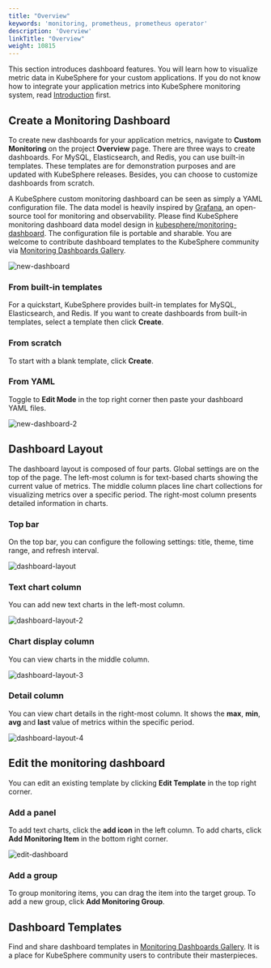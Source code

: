 ```yaml
---
title: "Overview"
keywords: 'monitoring, prometheus, prometheus operator'
description: 'Overview'
linkTitle: "Overview"
weight: 10815
---
```


This section introduces dashboard features. You will learn how to visualize metric data in KubeSphere for your custom applications. If you do not know how to integrate your application metrics into KubeSphere monitoring system, read [Introduction](../../introduction) first.

## Create a Monitoring Dashboard

To create new dashboards for your application metrics, navigate to **Custom Monitoring** on the project **Overview** page. There are three ways to create dashboards. For MySQL, Elasticsearch, and Redis, you can use built-in templates. These templates are for demonstration purposes and are updated with KubeSphere releases. Besides, you can choose to customize dashboards from scratch.

A KubeSphere custom monitoring dashboard can be seen as simply a YAML configuration file. The data model is heavily inspired by [Grafana](https://github.com/grafana/grafana), an open-source tool for monitoring and observability. Please find KubeSphere monitoring dashboard data model design in [kubesphere/monitoring-dashboard](https://github.com/kubesphere/monitoring-dashboard). The configuration file is portable and sharable. You are welcome to contribute dashboard templates to the KubeSphere community via [Monitoring Dashboards Gallery](https://github.com/kubesphere/monitoring-dashboard/tree/master/contrib/gallery). 

![new-dashboard](/images/docs/project-user-guide/custom-application-monitoring/new-dashboard.jpg)

### From built-in templates

For a quickstart, KubeSphere provides built-in templates for MySQL, Elasticsearch, and Redis. If you want to create dashboards from built-in templates, select a template then click **Create**.

### From scratch

To start with a blank template, click **Create**. 

### From YAML

Toggle to **Edit Mode** in the top right corner then paste your dashboard YAML files.

![new-dashboard-2](/images/docs/project-user-guide/custom-application-monitoring/new-dashboard-2.jpg)

## Dashboard Layout

The dashboard layout is composed of four parts. Global settings are on the top of the page. The left-most column is for text-based charts showing the current value of metrics. The middle column places line chart collections for visualizing metrics over a specific period. The right-most column presents detailed information in charts.

### Top bar

On the top bar, you can configure the following settings: title, theme, time range, and refresh interval.

![dashboard-layout](/images/docs/project-user-guide/custom-application-monitoring/dashboard-layout.jpg)

### Text chart column

You can add new text charts in the left-most column.

![dashboard-layout-2](/images/docs/project-user-guide/custom-application-monitoring/dashboard-layout-2.jpg)

### Chart display column

You can view charts in the middle column.

![dashboard-layout-3](/images/docs/project-user-guide/custom-application-monitoring/dashboard-layout-3.jpg)

### Detail column

You can view chart details in the right-most column. It shows the **max**, **min**, **avg** and **last** value of metrics within the specific period.

![dashboard-layout-4](/images/docs/project-user-guide/custom-application-monitoring/dashboard-layout-4.jpg)

## Edit the monitoring dashboard

You can edit an existing template by clicking **Edit Template** in the top right corner.

### Add a panel

To add text charts, click the **add icon** in the left column. To add charts, click **Add Monitoring Item** in the bottom right corner.

![edit-dashboard](/images/docs/project-user-guide/custom-application-monitoring/edit-dashboard.jpg)

### Add a group

To group monitoring items, you can drag the item into the target group. To add a new group, click **Add Monitoring Group**.

## Dashboard Templates

Find and share dashboard templates in [Monitoring Dashboards Gallery](https://github.com/kubesphere/monitoring-dashboard/tree/master/contrib/gallery). It is a place for KubeSphere community users to contribute their masterpieces.